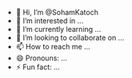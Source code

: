 - 👋 Hi, I’m @SohamKatoch
- 👀 I’m interested in ...
- 🌱 I’m currently learning ...
- 💞️ I’m looking to collaborate on ...
- 📫 How to reach me ...
- 😄 Pronouns: ...
- ⚡ Fun fact: ...

<!---
SohamKatoch/SohamKatoch is a ✨ special ✨ repository because its `README.md` (this file) appears on your GitHub profile.
You can click the Preview link to take a look at your changes.
--->
